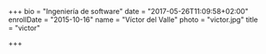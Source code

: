 +++
bio = "Ingeniería de software"
date = "2017-05-26T11:09:58+02:00"
enrollDate = "2015-10-16"
name = "Víctor del Valle"
photo = "victor.jpg"
title = "victor"

+++

